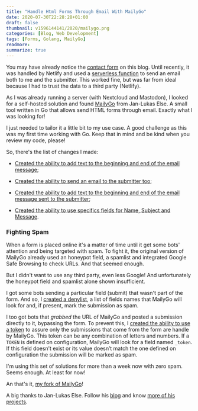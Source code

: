 ```yaml
---
title: "Handle Html Forms Through Email With MailyGo"
date: 2020-07-30T22:28:28+01:00
draft: false
thumbnail: v1596144141/2020/mailygo.png
categories: [Blog, Web Development]
tags: [Forms, Golang, MailyGo]
readmore: 
summarize: true
---
```


You may have already notice the [contact form](/contact) on this blog. Until recently, it was handled by Netlify and used a [serverless function](https://github.com/emanuelpina/blog/commit/34024920a96c140d5d10186c8bda26f9f8b1510e) to send an email both to me and the submitter. This worked fine, but was far from ideal because I had to trust the data to a third party (Netlify).

As I was already running a server (with Nextcloud and Mastodon), I looked for a self-hosted solution and found [MailyGo](https://codeberg.org/jlelse/MailyGo) from Jan-Lukas Else. A small tool written in Go that allows send HTML forms through email. Exactly what I was looking for!

<!--more-->

I just needed to tailor it a little bit to my use case. A good challenge as this was my first time working with Go. Keep that in mind and be kind when you review my code, please!

So, there's the list of changes I made:

- [Created the ability to add text to the beginning and end of the email message](https://codeberg.org/emanuelpina/mailygo/commit/cc8d366d96bae3208292b9459cf4e5a65905f11c);
  
- [Created the ability to send an email to the submitter too](https://codeberg.org/emanuelpina/mailygo/commit/3fb966fe2773e2b586aee7e13fd6056498aa7fbe);
  
- [Created the ability to add text to the beginning and end of the email message sent to the submitter](https://codeberg.org/emanuelpina/mailygo/commit/90986863c8655174e31badf8b8f4db2f496a56bc);
  
- [Created the ability to use specifics fields for Name, Subject and Message](https://codeberg.org/emanuelpina/mailygo/commit/896d055b53f03b0cd1cc733642e423dbb5684747).
  

### Fighting Spam

When a form is placed online it's a matter of time until it get some bots' attention and being targeted with spam. To fight it, the original version of MailyGo already used an honeypot field, a spamlist and integrated Google Safe Browsing to check URLs. And that seemed enough.

But I didn't want to use any third party, even less Google! And unfortunately the honeypot field and spamlist alone shown insufficient.

I got some bots sending a particular field (submit) that wasn't part of the form. And so, I [created a denylist](https://codeberg.org/emanuelpina/mailygo/commit/43bf54c8e2f85d8f49244bd185d64c38834d5697), a list of fields names that MailyGo will look for and, if present, mark the submission as spam.

I too got bots that *grabbed* the URL of MailyGo and posted a submission directly to it, bypassing the form. To prevent this, I [created the ability to use a token](https://codeberg.org/emanuelpina/mailygo/commit/749c137bfd39b0e2a5a79ed634fe8d64673f93f0) to assure only the submissions that come from the form are handle by MailyGo. This token can be any combination of letters and numbers. If a `TOKEN` is defined on configuration, MailyGo will look for a field named `_token`. If this field doesn’t exist or its value doesn’t match the one defined on configuration the submission will be marked as spam.

I'm using this set of solutions for more than a week now with zero spam. Seems enough. At least for now!

An that's it, [my fork of MailyGo](https://codeberg.org/emanuelpina/mailygo)!

A big thanks to Jan-Lukas Else. Follow his [blog](https://jlelse.blog/) and know [more of his projects](https://jlelse.dev/projects/).